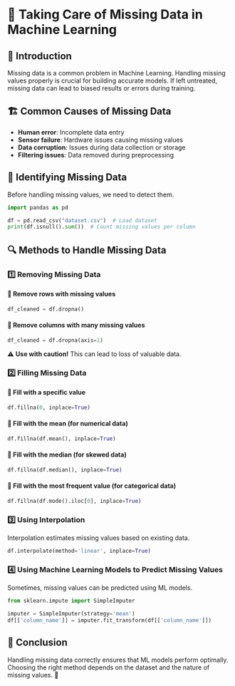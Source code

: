 # 📌 Taking Care of Missing Data in Machine Learning

## 📖 Introduction
Missing data is a common problem in Machine Learning. Handling missing values properly is crucial for building accurate models. If left untreated, missing data can lead to biased results or errors during training.

## 🏗️ Common Causes of Missing Data
- **Human error**: Incomplete data entry
- **Sensor failure**: Hardware issues causing missing values
- **Data corruption**: Issues during data collection or storage
- **Filtering issues**: Data removed during preprocessing

## 🚀 Identifying Missing Data
Before handling missing values, we need to detect them.
```python
import pandas as pd

df = pd.read_csv("dataset.csv")  # Load dataset
print(df.isnull().sum())  # Count missing values per column
```

## 🔍 Methods to Handle Missing Data
### 1️⃣ Removing Missing Data
#### 🔹 Remove rows with missing values
```python
df_cleaned = df.dropna()
```
#### 🔹 Remove columns with many missing values
```python
df_cleaned = df.dropna(axis=1)
```
⚠️ **Use with caution!** This can lead to loss of valuable data.

### 2️⃣ Filling Missing Data
#### 🔹 Fill with a specific value
```python
df.fillna(0, inplace=True)
```
#### 🔹 Fill with the mean (for numerical data)
```python
df.fillna(df.mean(), inplace=True)
```
#### 🔹 Fill with the median (for skewed data)
```python
df.fillna(df.median(), inplace=True)
```
#### 🔹 Fill with the most frequent value (for categorical data)
```python
df.fillna(df.mode().iloc[0], inplace=True)
```

### 3️⃣ Using Interpolation
Interpolation estimates missing values based on existing data.
```python
df.interpolate(method='linear', inplace=True)
```

### 4️⃣ Using Machine Learning Models to Predict Missing Values
Sometimes, missing values can be predicted using ML models.
```python
from sklearn.impute import SimpleImputer

imputer = SimpleImputer(strategy='mean')
df[['column_name']] = imputer.fit_transform(df[['column_name']])
```

## 🏁 Conclusion
Handling missing data correctly ensures that ML models perform optimally. Choosing the right method depends on the dataset and the nature of missing values. 🚀